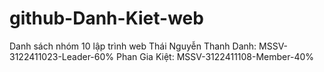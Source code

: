 # github-Danh-Kiet-web
Danh sách nhóm 10 lập trình web 
Thái Nguyễn Thanh Danh: MSSV-3122411023-Leader-60%
Phan Gia Kiệt: MSSV-3122411108-Member-40%
